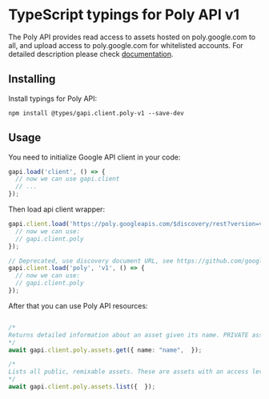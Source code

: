 # TypeScript typings for Poly API v1

The Poly API provides read access to assets hosted on poly.google.com to all, and upload access to poly.google.com for whitelisted accounts. 
For detailed description please check [documentation](https://developers.google.com/poly/).

## Installing

Install typings for Poly API:

```
npm install @types/gapi.client.poly-v1 --save-dev
```

## Usage

You need to initialize Google API client in your code:

```typescript
gapi.load('client', () => {
  // now we can use gapi.client
  // ...
});
```

Then load api client wrapper:

```typescript
gapi.client.load('https://poly.googleapis.com/$discovery/rest?version=v1', () => {
  // now we can use:
  // gapi.client.poly
});
```

```typescript
// Deprecated, use discovery document URL, see https://github.com/google/google-api-javascript-client/blob/master/docs/reference.md#----gapiclientloadname----version----callback--
gapi.client.load('poly', 'v1', () => {
  // now we can use:
  // gapi.client.poly
});
```



After that you can use Poly API resources: <!-- TODO: make this work for multiple namespaces -->

```typescript

/*
Returns detailed information about an asset given its name. PRIVATE assets are returned only if the currently authenticated user (via OAuth token) is the author of the asset.
*/
await gapi.client.poly.assets.get({ name: "name",  });

/*
Lists all public, remixable assets. These are assets with an access level of PUBLIC and published under the CC-By license.
*/
await gapi.client.poly.assets.list({  });
```
